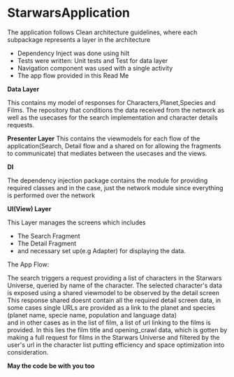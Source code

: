 # StarwarsApplication

The application follows Clean architecture guidelines, where each subpackage represents a layer in the architecture

* Dependency Inject was done using hilt
* Tests were written: Unit tests and Test for data layer
* Navigation component was used with a single activity
* The app flow provided in this Read Me

**Data Layer**

This contains my model of responses for Characters,Planet,Species and Films. 
The repository that conditions the data received from the network as well as the usecases for the
search implementation and character details requests.

**Presenter Layer**
This contains the viewmodels for each flow of the application(Search, Detail flow and a shared on for allowing the fragments to communicate) that mediates between the usecases and the views.

**DI**

The dependency injection package contains the module for providing required classes and in the case, just the network module since everything is performed over the network

**UI(View) Layer**

This Layer manages the screens which includes
* The Search Fragment
* The Detail Fragment
* and necessary set up(e.g Adapter) for displaying the data.

The App Flow:

The search triggers a request providing a list of characters in the Starwars Universe, queried by name of the character.
The selected character's data is exposed using a shared viewmodel to be observed by the detail screen
This response shared doesnt contain all the required detail screen data,
in some cases single URLs are provided as a link to the planet and species (planet name, specie name, population and language data)  
and in other cases as in the list of film, a list of url linking to the films is provided. In this lies the film title and opening_crawl data,
which is gotten by making a full request for films in the Starwars Universe and filtered by the user's url in the character list putting efficiency 
and space optimization into consideration.


**May the code be with you too**
